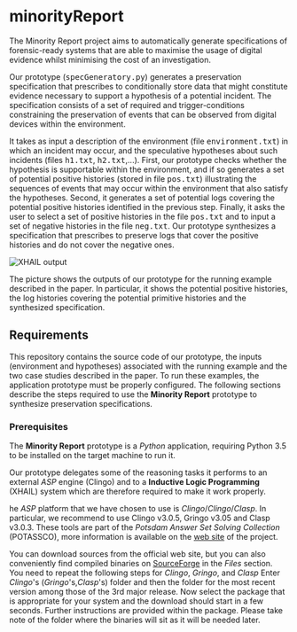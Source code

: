 # minorityReport
The Minority Report project aims to automatically generate specifications of forensic-ready systems that are able to maximise the usage of digital evidence whilst minimising the cost of an investigation.

Our prototype (<tt>specGeneratory.py</tt>) generates a preservation specification that prescribes to conditionally store data that might constitute evidence necessary to support a hypothesis of a potential incident. The specification consists of a set of required and trigger-conditions constraining the preservation of events that can be observed from digital devices within the environment.

It takes as input a description of the environment (file <tt>environment.txt</tt>) in which an incident may occur, and the speculative hypotheses about such incidents (files <tt>h1.txt</tt>, <tt>h2.txt</tt>,...). 
First, our prototype checks whether the hypothesis is supportable within the environment, and if so generates a set of potential positive histories (stored in file <tt>pos.txt</tt>) illustrating the sequences of events that may occur within the environment that also satisfy the hypotheses. 
Second, it generates a set of potential logs covering the potential positive histories identified in the previous step.
Finally, it asks the user to select a set of positive histories in the file <tt>pos.txt</tt> and to input a set of negative histories in the file <tt>neg.txt</tt>. Our prototype synthesizes a specification that prescribes to preserve logs that cover the positive histories and do not cover the negative ones.


![**XHAIL** output](https://github.com/lpasquale/minorityReport/blob/master/img/tool.png "**XHAIL**")

The picture shows the outputs of our prototype for the running example described in the paper. In particular, it shows the potential positive histories, the log histories covering the potential primitive histories and the synthesized specification.

Requirements
------------
This repository contains the source code of our prototype, the inputs (environment and hypotheses) associated with the running example and the two case studies described in the paper.
To run these examples, the application prototype must be properly configured.
The following sections describe the steps required to use the **Minority Report** prototype to synthesize preservation specifications.

### Prerequisites

The **Minority Report** prototype is a *Python* application, requiring Python 3.5 to be installed on the target machine to run it. 

Our prototype delegates some of the reasoning tasks it performs to an external *ASP* engine (Clingo) and to a **Inductive Logic Programming** (XHAIL) system which are therefore required to make it work properly. 

he *ASP* platform that we have chosen to use is *Clingo*/*Clingo*/*Clasp*.
In particular, we recommend to use Clingo v3.0.5, Gringo v3.05 and Clasp v3.0.3.
These tools are part of the *Potsdam Answer Set Solving Collection* (POTASSCO), more information is available on the [web site](http://potassco.sourceforge.net) of the project.

You can download sources from the official web site, but you can also conveniently find compiled binaries on [SourceForge](http://sourceforge.net/projects/potassco/) in the *Files* section. 
You need to repeat the following steps for *Clingo*, *Gringo*, and *Clasp* 
Enter *Clingo*'s (*Gringo*'s,*Clasp*'s) folder and then the folder for the most recent version among those of the 3rd major release.
Now select the package that is appropriate for your system and the download should start in a few seconds.
Further instructions are provided within the package.
Please take note of the folder where the binaries will sit as it will be needed later.


